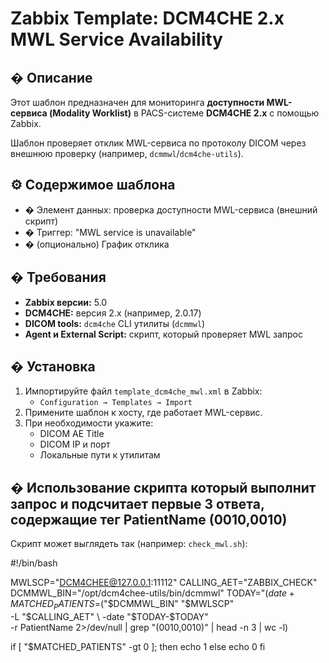 # Zabbix Template: DCM4CHE 2.x MWL Service Availability

## � Описание

Этот шаблон предназначен для мониторинга **доступности MWL-сервиса (Modality Worklist)** в PACS-системе **DCM4CHE 2.x** с помощью Zabbix.

Шаблон проверяет отклик MWL-сервиса по протоколу DICOM через внешнюю проверку (например, `dcmmwl`/`dcm4che-utils`).

## ⚙️ Содержимое шаблона

- � Элемент данных: проверка доступности MWL-сервиса (внешний скрипт)
- � Триггер: "MWL service is unavailable"
- � (опционально) График отклика

## � Требования

- **Zabbix версии:** 5.0
- **DCM4CHE:** версия 2.x (например, 2.0.17)
- **DICOM tools:** `dcm4che` CLI утилиты (`dcmmwl`)
- **Agent и External Script:** скрипт, который проверяет MWL запрос

## � Установка

1. Импортируйте файл `template_dcm4che_mwl.xml` в Zabbix:
   - `Configuration → Templates → Import`
2. Примените шаблон к хосту, где работает MWL-сервис.
3. При необходимости укажите:
   - DICOM AE Title
   - DICOM IP и порт
   - Локальные пути к утилитам

## � Использование скрипта который выполнит запрос и подсчитает первые 3 ответа, содержащие тег PatientName (0010,0010)

Скрипт может выглядеть так (например: `check_mwl.sh`):

#!/bin/bash

MWLSCP="DCM4CHEE@127.0.0.1:11112"
CALLING_AET="ZABBIX_CHECK"
DCMMWL_BIN="/opt/dcm4chee-utils/bin/dcmmwl"
TODAY="$(date +%Y%m%d)"
MATCHED_PATIENTS=$("$DCMMWL_BIN" "$MWLSCP" \
  -L "$CALLING_AET" \
  -date "$TODAY-$TODAY" \
  -r PatientName 2>/dev/null | grep "(0010,0010)" | head -n 3 | wc -l)

if [ "$MATCHED_PATIENTS" -gt 0 ]; then
  echo 1
else
  echo 0
fi

